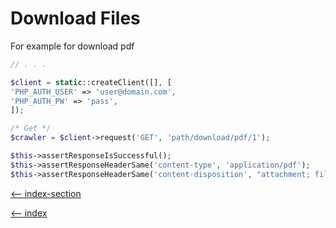 # Download Files

For example for download pdf

```php
// . . .

$client = static::createClient([], [
'PHP_AUTH_USER' => 'user@domain.com',
'PHP_AUTH_PW' => 'pass',
]);

/* Get */
$crawler = $client->request('GET', 'path/download/pdf/1');

$this->assertResponseIsSuccessful();
$this->assertResponseHeaderSame('content-type', 'application/pdf');
$this->assertResponseHeaderSame('content-disposition', "attachment; filename=innvoice-name.pdf");

```

[<-- index-section](/testing/index.md)

[<-- index](/README.md)
